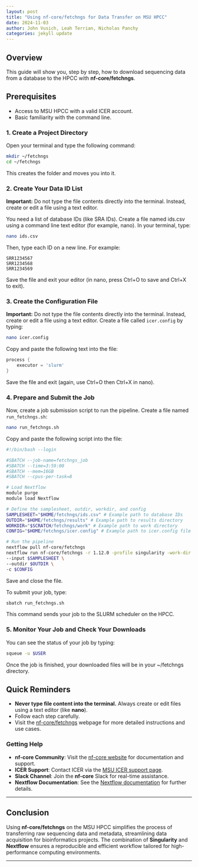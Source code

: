 ```yaml
---
layout: post
title: "Using nf-core/fetchngs for Data Transfer on MSU HPCC"
date: 2024-11-03
author: John Vusich, Leah Terrian, Nicholas Panchy
categories: jekyll update
---
```


## Overview
This guide will show you, step by step, how to download sequencing data from a database to the HPCC with **nf-core/fetchngs**.

## Prerequisites
- Access to MSU HPCC with a valid ICER account.
- Basic familiarity with the command line.

### 1. Create a Project Directory
Open your terminal and type the following command:
```bash
mkdir ~/fetchngs
cd ~/fetchngs
```
This creates the folder and moves you into it.

### 2. Create Your Data ID List
**Important:** Do not type the file contents directly into the terminal. Instead, create or edit a file using a text editor.

You need a list of database IDs (like SRA IDs). Create a file named ids.csv using a command line text editor (for example, nano). In your terminal, type:
```bash
nano ids.csv
```
Then, type each ID on a new line. For example:
```csv
SRR1234567
SRR1234568
SRR1234569
```
Save the file and exit your editor (in nano, press Ctrl+O to save and Ctrl+X to exit).

### 3. Create the Configuration File
**Important:** Do not type the file contents directly into the terminal. Instead, create or edit a file using a text editor.
Create a file called `icer.config` by typing:
```bash
nano icer.config
```
Copy and paste the following text into the file:
```groovy
process {
    executor = 'slurm'
}
```
Save the file and exit (again, use Ctrl+O then Ctrl+X in nano).

### 4. Prepare and Submit the Job
Now, create a job submission script to run the pipeline. Create a file named ```run_fetchngs.sh```:
```bash
nano run_fetchngs.sh
```
Copy and paste the following script into the file:
```bash
#!/bin/bash --login

#SBATCH --job-name=fetchngs_job
#SBATCH --time=3:59:00
#SBATCH --mem=16GB
#SBATCH --cpus-per-task=8

# Load Nextflow
module purge
module load Nextflow

# Define the samplesheet, outdir, workdir, and config
SAMPLESHEET="$HOME/fetchngs/ids.csv" # Example path to database IDs
OUTDIR="$HOME/fetchngs/results" # Example path to results directory
WORKDIR="$SCRATCH/fetchngs/work" # Example path to work directory
CONFIG="$HOME/fetchngs/icer.config" # Example path to icer.config file

# Run the pipeline
nextflow pull nf-core/fetchngs
nextflow run nf-core/fetchngs -r 1.12.0 -profile singularity -work-dir $WORKDIR -resume \
--input $SAMPLESHEET \
--outdir $OUTDIR \
-c $CONFIG
```
Save and close the file.

To submit your job, type:
```bash
sbatch run_fetchngs.sh
```
This command sends your job to the SLURM scheduler on the HPCC.

### 5. Monitor Your Job and Check Your Downloads
You can see the status of your job by typing:
```bash
squeue -u $USER
```
Once the job is finished, your downloaded files will be in your ~/fetchngs directory.

## Quick Reminders
- **Never type file content into the terminal.** Always create or edit files using a text editor (like **nano**).
- Follow each step carefully.
- Visit the [nf-core/fetchngs](https://nf-co.re/fetchngs) webpage for more detailed instructions and use cases.

### Getting Help

- **nf-core Community**: Visit the [nf-core website](https://nf-co.re) for documentation and support.
- **ICER Support**: Contact ICER via the [MSU ICER support page](https://icer.msu.edu/contact).
- **Slack Channel**: Join the **nf-core** Slack for real-time assistance.
- **Nextflow Documentation**: See the [Nextflow documentation](https://www.nextflow.io/docs/latest/index.html) for further details.

---

## Conclusion
Using **nf-core/fetchngs** on the MSU HPCC simplifies the process of transferring raw sequencing data and metadata, streamlining data acquisition for bioinformatics projects. The combination of **Singularity** and **Nextflow** ensures a reproducible and efficient workflow tailored for high-performance computing environments.

---
